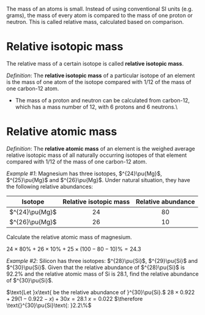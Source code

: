 The mass of an atoms is small. Instead of using conventional SI units (e.g. grams), the mass of every atom is compared to the mass of one proton or neutron. This is called relative mass, calculated based on comparison.

# Relative isotopic mass
The relative mass of a certain isotope is called **relative isotopic mass**.

*Definition*:
The **relative isotopic mass** of a particular isotope of an element is the mass of one atom of the isotope compared with 1/12 of the mass of one carbon-12 atom.
- The mass of a proton and neutron can be calculated from carbon-12, which has a mass number of 12, with 6 protons and 6 neutrons.\

# Relative atomic mass
*Definition*:
The **relative atomic mass** of an element is the weighed average relative isotopic mass of all naturally occurring isotopes of that element compared with 1/12 of the mass of one carbon-12 atom.

*Example #1*:
Magnesium has three isotopes, $^{24}\pu{Mg}$, $^{25}\pu{Mg}$ and $^{26}\pu{Mg}$. Under natural situation, they have the following relative abundances:

| Isotope | Relative isotopic mass | Relative abundance |
| :--: | :--: | :--: |
| $^{24}\pu{Mg}$ | 24 | 80 |
| $^{26}\pu{Mg}$ | 26 | 10 |

Calculate the relative atomic mass of magnesium.

$24\times80\% + 26\times10\% + 25\times(100-80-10)\% = 24.3$

*Example #2*:
Silicon has three isotopes: $^{28}\pu{Si}$, $^{29}\pu{Si}$ and $^{30}\pu{Si}$. Given that the relative abundance of $^{28}\pu{Si}$ is $92.2\%$ and the relative atomic mass of Si is $28.1$, find the relative abundance of $^{30}\pu{Si}$.

$\text{Let }x\text{ be the relative abundance of }^{30}\pu{Si}.$
$28\times0.922 + 29(1 - 0.922 - x) + 30x = 28.1$
$x = 0.022$
$\therefore \text{}^{30}\pu{Si}\text{: }2.2\%$

